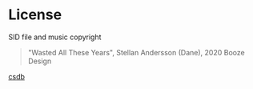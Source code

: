 # License

SID file and music copyright

> "Wasted All These Years", Stellan Andersson (Dane), 2020 Booze Design

[csdb](https://csdb.dk/sid/?id=57778)
